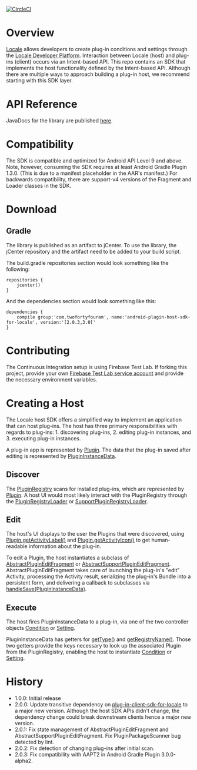 [![CircleCI](https://circleci.com/gh/twofortyfouram/android-plugin-host-sdk-for-locale.svg?style=svg)](https://circleci.com/gh/twofortyfouram/android-plugin-host-sdk-for-locale)


# Overview
[Locale](https://play.google.com/store/apps/details?id=com.twofortyfouram.locale) allows developers to create plug-in conditions and settings through the [Locale Developer Platform](http://www.twofortyfouram.com/developer).  Interaction between Locale (host) and plug-ins (client) occurs via an Intent-based API.  This repo contains an SDK that implements the host functionality defined by the Intent-based API.  Although there are multiple ways to approach building a plug-in host, we recommend starting with this SDK layer.


# API Reference
JavaDocs for the library are published [here](https://twofortyfouram.github.io/android-plugin-host-sdk-for-locale).


# Compatibility
The SDK is compatible and optimized for Android API Level 9 and above.  Note, however, consuming the SDK requires at least Android Gradle Plugin 1.3.0. (This is due to a manifest placeholder in the AAR's manifest.)  For backwards compatibility, there are support-v4 versions of the Fragment and Loader classes in the SDK.


# Download
## Gradle
The library is published as an artifact to jCenter.  To use the library, the jCenter repository and the artifact need to be added to your build script.

The build.gradle repositories section would look something like the following:

    repositories {
        jcenter()
    }

And the dependencies section would look something like this:
    
    dependencies {
        compile group:'com.twofortyfouram', name:'android-plugin-host-sdk-for-locale', version:'[2.0.3,3.0['
    }


# Contributing
The Continuous Integration setup is using Firebase Test Lab.  If forking this project, provide your own [Firebase Test Lab service account](https://firebase.google.com/docs/test-lab/continuous) and provide the necessary environment variables.


# Creating a Host
The Locale host SDK offers a simplified way to implement an application that can host plug-ins.  The host has three primary responsibilities with regards to plug-ins: 1. discovering plug-ins, 2. editing plug-in instances, and 3. executing plug-in instances.

A plug-in app is represented by [Plugin](https://twofortyfouram.github.io/android-plugin-host-sdk-for-locale/com/twofortyfouram/locale/sdk/host/model/Plugin.html).  The data that the plug-in saved after editing is represented by [PluginInstanceData](https://twofortyfouram.github.io/android-plugin-host-sdk-for-locale/com/twofortyfouram/locale/sdk/host/model/PluginInstanceData.html).

## Discover
The [PluginRegistry](https://twofortyfouram.github.io/android-plugin-host-sdk-for-locale/com/twofortyfouram/locale/sdk/host/api/PluginRegistry.html) scans for installed plug-ins, which are represented by [Plugin](https://twofortyfouram.github.io/android-plugin-host-sdk-for-locale/com/twofortyfouram/locale/sdk/host/model/Plugin.html).  A host UI would most likely interact with the PluginRegistry through the [PluginRegistryLoader](https://twofortyfouram.github.io/android-plugin-host-sdk-for-locale/com/twofortyfouram/locale/sdk/host/ui/loader/PluginRegistryLoader.html) or [SupportPluginRegistryLoader](https://twofortyfouram.github.io/android-plugin-host-sdk-for-locale/com/twofortyfouram/locale/sdk/host/ui/loader/SupportPluginRegistryLoader.html).

## Edit
The host's UI displays to the user the Plugins that were discovered, using [Plugin.getActivityLabel()](https://twofortyfouram.github.io/android-plugin-host-sdk-for-locale/com/twofortyfouram/locale/sdk/host/model/Plugin.html#getActivityLabel-android.content.Context-) and [Plugin.getActivityIcon()](https://twofortyfouram.github.io/android-plugin-host-sdk-for-locale/com/twofortyfouram/locale/sdk/host/model/Plugin.html#getActivityIcon-android.content.Context-) to get human-readable information about the plug-in.

To edit a Plugin, the host instantiates a subclass of [AbstractPluginEditFragment](https://twofortyfouram.github.io/android-plugin-host-sdk-for-locale/com/twofortyfouram/locale/sdk/host/ui/fragment/AbstractPluginEditFragment.html) or [AbstractSupportPluginEditFragment](https://twofortyfouram.github.io/android-plugin-host-sdk-for-locale/com/twofortyfouram/locale/sdk/host/ui/fragment/AbstractSupportPluginEditFragment.html). AbstractPluginEditFragment takes care of launching the plug-in's "edit" Activity, processing the Activity result, serializing the plug-in's Bundle into a persistent form, and delivering a callback to subclasses via [handleSave(PluginInstanceData)](https://twofortyfouram.github.io/android-plugin-host-sdk-for-locale/com/twofortyfouram/locale/sdk/host/ui/fragment/IPluginEditFragment.html#handleSave-com.twofortyfouram.locale.sdk.host.model.Plugin-com.twofortyfouram.locale.sdk.host.model.PluginInstanceData-).

## Execute
The host fires PluginInstanceData to a plug-in, via one of the two controller objects [Condition](https://twofortyfouram.github.io/android-plugin-host-sdk-for-locale/com/twofortyfouram/locale/sdk/host/api/Condition.html) or [Setting](https://twofortyfouram.github.io/android-plugin-host-sdk-for-locale/com/twofortyfouram/locale/sdk/host/api/Setting.html).

PluginInstanceData has getters for [getType()](https://twofortyfouram.github.io/android-plugin-host-sdk-for-locale/com/twofortyfouram/locale/sdk/host/model/PluginType.html) and [getRegistryName()](https://twofortyfouram.github.io/android-plugin-host-sdk-for-locale/com/twofortyfouram/locale/sdk/host/model/PluginInstanceData.html#getRegistryName--).  Those two getters provide the keys necessary to look up the associated Plugin from the PluginRegistry, enabling the host to instantiate [Condition](https://twofortyfouram.github.io/android-plugin-host-sdk-for-locale/com/twofortyfouram/locale/sdk/host/api/Condition.html) or [Setting](https://twofortyfouram.github.io/android-plugin-host-sdk-for-locale/com/twofortyfouram/locale/sdk/host/api/Setting.html).


# History
* 1.0.0: Initial release
* 2.0.0: Update transitive dependency on [plug-in-client-sdk-for-locale](https://twofortyfouram.github.io/android-plugin-client-sdk-for-locale) to a major new version.  Although the host SDK APIs didn't change, the dependency change could break downstream clients hence a major new version.
* 2.0.1: Fix state management of AbstractPluginEditFragment and AbstractSupportPluginEditFragment.  Fix PluginPackageScanner bug detected by lint.
* 2.0.2: Fix detection of changing plug-ins after initial scan.
* 2.0.3: Fix compatibility with AAPT2 in Android Gradle Plugin 3.0.0-alpha2.